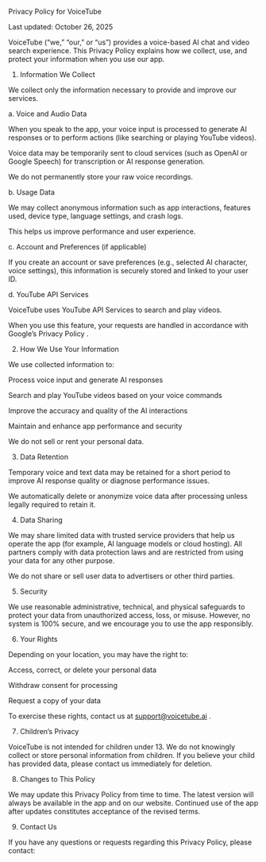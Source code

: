Privacy Policy for VoiceTube

Last updated: October 26, 2025

VoiceTube (“we,” “our,” or “us”) provides a voice-based AI chat and video search experience. This Privacy Policy explains how we collect, use, and protect your information when you use our app.

1. Information We Collect

We collect only the information necessary to provide and improve our services.

a. Voice and Audio Data

When you speak to the app, your voice input is processed to generate AI responses or to perform actions (like searching or playing YouTube videos).

Voice data may be temporarily sent to cloud services (such as OpenAI or Google Speech) for transcription or AI response generation.

We do not permanently store your raw voice recordings.

b. Usage Data

We may collect anonymous information such as app interactions, features used, device type, language settings, and crash logs.

This helps us improve performance and user experience.

c. Account and Preferences (if applicable)

If you create an account or save preferences (e.g., selected AI character, voice settings), this information is securely stored and linked to your user ID.

d. YouTube API Services

VoiceTube uses YouTube API Services to search and play videos.

When you use this feature, your requests are handled in accordance with Google’s Privacy Policy
.

2. How We Use Your Information

We use collected information to:

Process voice input and generate AI responses

Search and play YouTube videos based on your voice commands

Improve the accuracy and quality of the AI interactions

Maintain and enhance app performance and security

We do not sell or rent your personal data.

3. Data Retention

Temporary voice and text data may be retained for a short period to improve AI response quality or diagnose performance issues.

We automatically delete or anonymize voice data after processing unless legally required to retain it.

4. Data Sharing

We may share limited data with trusted service providers that help us operate the app (for example, AI language models or cloud hosting).
All partners comply with data protection laws and are restricted from using your data for any other purpose.

We do not share or sell user data to advertisers or other third parties.

5. Security

We use reasonable administrative, technical, and physical safeguards to protect your data from unauthorized access, loss, or misuse.
However, no system is 100% secure, and we encourage you to use the app responsibly.

6. Your Rights

Depending on your location, you may have the right to:

Access, correct, or delete your personal data

Withdraw consent for processing

Request a copy of your data

To exercise these rights, contact us at support@voicetube.ai
.

7. Children’s Privacy

VoiceTube is not intended for children under 13.
We do not knowingly collect or store personal information from children.
If you believe your child has provided data, please contact us immediately for deletion.

8. Changes to This Policy

We may update this Privacy Policy from time to time.
The latest version will always be available in the app and on our website.
Continued use of the app after updates constitutes acceptance of the revised terms.

9. Contact Us

If you have any questions or requests regarding this Privacy Policy, please contact:
